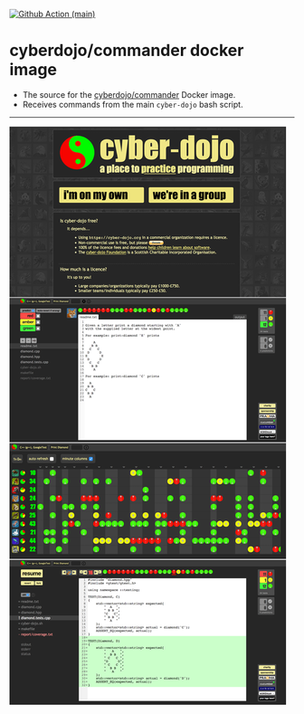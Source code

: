 [![Github Action (main)](https://github.com/cyber-dojo/commander/actions/workflows/main.yml/badge.svg)](https://github.com/cyber-dojo/commander/actions)

# cyberdojo/commander docker image

- The source for the [cyberdojo/commander](https://hub.docker.com/r/cyberdojo/commander/tags) Docker image.
- Receives commands from the main `cyber-dojo` bash script.

- - - -

![cyber-dojo.org home page](https://github.com/cyber-dojo/cyber-dojo/blob/master/shared/home_page_snapshot.png)
